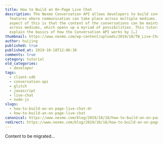 ```yaml
---
title: How to Build an On-Page Live Chat
description: The Nexmo Conversation API allows developers to build conversation
  features where communication can take place across multiple mediums. A key
  aspect of this is that the context of the conversations can be maintained
  across mediums, which opens up a myriad of possibilities. This tutorial will
  explain the basics of how the Conversation API works by […]
thumbnail: https://www.nexmo.com/wp-content/uploads/2019/10/TW_Live-Chat_1200x675.png
author: huijing
published: true
published_at: 2019-10-18T12:06:38
comments: true
category: tutorial
old_categories:
  - developer
tags:
  - client-sdk
  - conversation-api
  - glitch
  - javascript
  - live-chat
  - node-js
slugs:
  - how-to-build-an-on-page-live-chat-dr
  - how-to-build-an-on-page-live-chat
canonical: https://www.nexmo.com/blog/2019/10/18/how-to-build-an-on-page-live-chat-dr
redirect: https://www.nexmo.com/blog/2019/10/18/how-to-build-an-on-page-live-chat-dr
---
```

Content to be migrated...